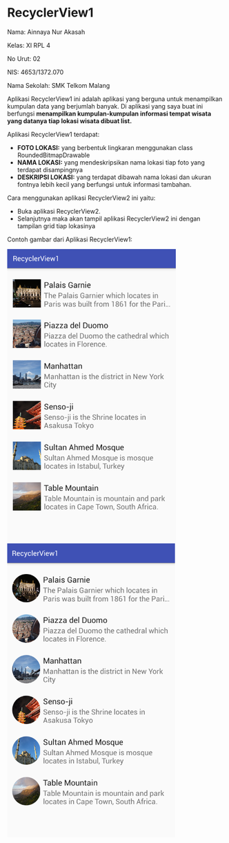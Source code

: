 # RecyclerView1
Nama: Ainnaya Nur Akasah

Kelas: XI RPL 4

No Urut: 02

NIS: 4653/1372.070

Nama Sekolah: SMK Telkom Malang

Aplikasi RecyclerView1 ini adalah aplikasi yang berguna untuk  menampilkan kumpulan data yang berjumlah banyak.
Di aplikasi yang saya buat ini berfungsi **menampilkan kumpulan-kumpulan informasi tempat wisata yang datanya tiap lokasi wisata dibuat list.**

Aplikasi RecyclerView1 terdapat:
  - **FOTO LOKASI:** yang berbentuk lingkaran menggunakan class RoundedBitmapDrawable
  - **NAMA LOKASI:** yang mendeskripsikan nama lokasi tiap foto yang terdapat disampingnya
  - **DESKRIPSI LOKASI:** yang terdapat dibawah nama lokasi dan ukuran fontnya lebih kecil yang berfungsi untuk informasi tambahan.
  
Cara menggunakan aplikasi RecyclerView2 ini yaitu:
  - Buka aplikasi RecyclerView2.
  - Selanjutnya maka akan tampil aplikasi RecyclerView2 ini dengan tampilan grid tiap lokasinya

Contoh gambar dari Aplikasi RecyclerView1:

![Image of RecyclerView1-1](https://github.com/Ainnaya/RecyclerView1/blob/master/RecyclerView1%20-%201.PNG)
![Image of RecyclerView1-2](https://github.com/Ainnaya/RecyclerView1/blob/master/RecyclerView1%20-%202.PNG)
